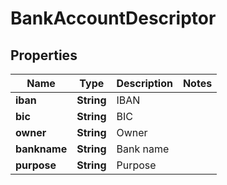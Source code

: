 
# BankAccountDescriptor

## Properties
Name | Type | Description | Notes
------------ | ------------- | ------------- | -------------
**iban** | **String** | IBAN | 
**bic** | **String** | BIC | 
**owner** | **String** | Owner | 
**bankname** | **String** | Bank name | 
**purpose** | **String** | Purpose | 



